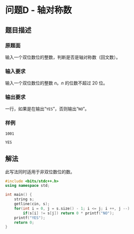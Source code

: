 # 问题D - 轴对称数

## 题目描述

### 原题面

输入一个双位数位的整数，判断是否是轴对称数（回文数）。

### 输入要求

输入一个双位数位的整数 $n$。$n$ 的位数不超过 $20$ 位。

### 输出要求

一行，如果是在输出“$\texttt{YES}$”，否则输出“$\texttt{NO}$”。

### 样例

<div class="grid" markdown>

```text
1001
```

```text
YES
```

</div>

## 解法

此写法同时适用于非双位数位的数。

```cpp
#include <bits/stdc++.h>
using namespace std;

int main() {
	string s;
	getline(cin, s);
	for(int i = 0, j = s.size() - 1; i <= j; i ++, j --)
		if(s[i] != s[j]) return 0 * printf("NO");
	printf("YES");
	return 0;
}
```
